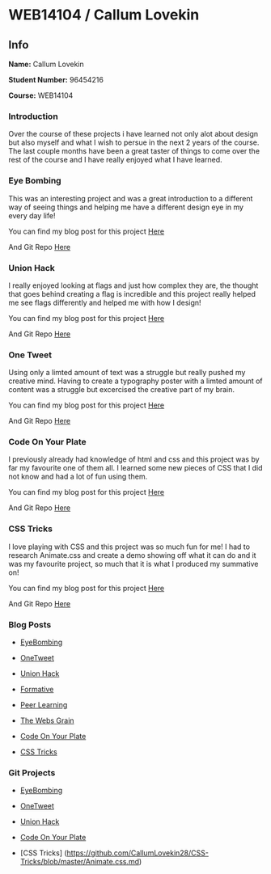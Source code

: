 # WEB14104 / Callum Lovekin

## Info

**Name:** Callum Lovekin

**Student Number:** 96454216

**Course:** WEB14104

### Introduction

Over the course of these projects i have learned not only alot about design but also myself and what I wish to persue in the next 2 years of the course. The last couple months have been a great taster of things to come over the rest of the course and I have really enjoyed what I have learned.

### Eye Bombing

This was an interesting project and was a great introduction to a different way of seeing things and helping me have a different design eye in my every day life!

You can find my blog post for this project [Here](http://fourthfloor.raveweb.net/clovekin/2016/10/03/eye-bombing/)

And Git Repo [Here](https://github.com/OculusBomb/EyeBombing)

### Union Hack 

I really enjoyed looking at flags and just how complex they are, the thought that goes behind creating a flag is incredible and this project really helped me see flags differently and helped me with how I design!

You can find my blog post for this project [Here](http://fourthfloor.raveweb.net/clovekin/2016/10/23/union-hack/)

And Git Repo [Here](https://github.com/Flagsrave/FlagsIdeas/blob/master/Callum.md)

### One Tweet 

Using only a limted amount of text was a struggle but really pushed my creative mind. Having to create a typography poster with a limted amount of content was a struggle but excercised the creative part of my brain.

You can find my blog post for this project [Here](http://fourthfloor.raveweb.net/clovekin/2016/10/23/union-hack/)

And Git Repo [Here](https://github.com/CallumLovekin28/OneTweet)

### Code On Your Plate

I previously already had knowledge of html and css and this project was by far my favourite one of them all. I learned some new pieces of CSS that I did not know and had a lot of fun using them.

You can find my blog post for this project [Here](http://fourthfloor.raveweb.net/clovekin/)

And Git Repo [Here](https://github.com/CallumLovekin28/Code-On-Your-Plate)

### CSS Tricks

I love playing with CSS and this project was so much fun for me! I had to research Animate.css and create a demo showing off what it can do and it was my favourite project, so much that it is what I produced my summative on!

You can find my blog post for this project [Here](http://fourthfloor.raveweb.net/clovekin/2016/11/29/css-tricks/)

And Git Repo [Here](https://github.com/CallumLovekin28/CSS-Tricks/blob/master/Animate.css.md)



### Blog Posts

- [EyeBombing](http://fourthfloor.raveweb.net/clovekin/2016/10/03/eye-bombing/)

- [OneTweet](http://fourthfloor.raveweb.net/clovekin/2016/10/20/onetweet/)

- [Union Hack](http://fourthfloor.raveweb.net/clovekin/2016/10/20/onetweet/)

- [Formative](http://fourthfloor.raveweb.net/clovekin/2016/10/31/formative-assesment/)

- [Peer Learning](http://fourthfloor.raveweb.net/clovekin/2016/11/22/peer-learning/)

- [The Webs Grain](http://fourthfloor.raveweb.net/clovekin/2016/11/22/the-webs-grain/)

- [Code On Your Plate](http://fourthfloor.raveweb.net/clovekin/)

- [CSS Tricks](http://fourthfloor.raveweb.net/clovekin/2016/11/29/css-tricks/)

### Git Projects

- [EyeBombing](https://github.com/OculusBomb/EyeBombing)

- [OneTweet](https://github.com/CallumLovekin28/OneTweet)

- [Union Hack](https://github.com/Flagsrave/FlagsIdeas/blob/master/Callum.md)

- [Code On Your Plate](https://github.com/CallumLovekin28/Code-On-Your-Plate)

- [CSS Tricks] (https://github.com/CallumLovekin28/CSS-Tricks/blob/master/Animate.css.md)



